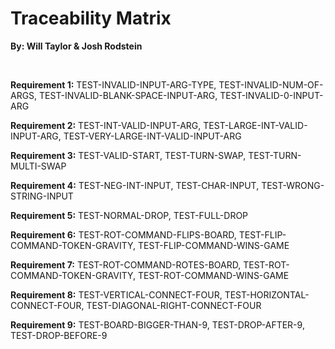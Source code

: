 # Traceability Matrix

**By: Will Taylor & Josh Rodstein**

<br>

**Requirement 1:** TEST-INVALID-INPUT-ARG-TYPE, TEST-INVALID-NUM-OF-ARGS, TEST-INVALID-BLANK-SPACE-INPUT-ARG, TEST-INVALID-0-INPUT-ARG

**Requirement 2:** TEST-INT-VALID-INPUT-ARG, TEST-LARGE-INT-VALID-INPUT-ARG,
TEST-VERY-LARGE-INT-VALID-INPUT-ARG

**Requirement 3:** TEST-VALID-START, TEST-TURN-SWAP, TEST-TURN-MULTI-SWAP

**Requirement 4:** TEST-NEG-INT-INPUT, TEST-CHAR-INPUT, TEST-WRONG-STRING-INPUT

**Requirement 5:** TEST-NORMAL-DROP, TEST-FULL-DROP

**Requirement 6:** TEST-ROT-COMMAND-FLIPS-BOARD, TEST-FLIP-COMMAND-TOKEN-GRAVITY,
TEST-FLIP-COMMAND-WINS-GAME

**Requirement 7:** TEST-ROT-COMMAND-ROTES-BOARD, TEST-ROT-COMMAND-TOKEN-GRAVITY,
TEST-ROT-COMMAND-WINS-GAME

**Requirement 8:** TEST-VERTICAL-CONNECT-FOUR, TEST-HORIZONTAL-CONNECT-FOUR,
TEST-DIAGONAL-RIGHT-CONNECT-FOUR

**Requirement 9:** TEST-BOARD-BIGGER-THAN-9, TEST-DROP-AFTER-9, TEST-DROP-BEFORE-9
